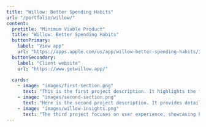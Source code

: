```yaml
---
title: "Willow: Better Spending Habits"
url: "/portfolio/willow/"
content:
  pretitle: "Minimum Viable Product"
  title: "Willow: Better Spending Habits"
  buttonPrimary:
    label: "View app"
    url: "https://apps.apple.com/us/app/willow-better-spending-habits/id6670408045?l"
  buttonSecondary:
    label: "Client website"
    url: "https://www.getwillow.app/"
    
  cards:
    - image: "images/first-section.png"
      text: "This is the first project description. It highlights the features of Project 1 and its benefits."
    - image: "images/second-section.png"
      text: "Here is the second project description. It provides details about Project 2 and its unique approach."
    - image: "images/willow-insights.png"
      text: "The third project focuses on user experience, showcasing how it solves a specific problem."
---
```

